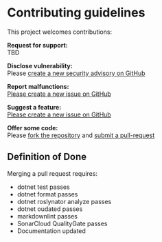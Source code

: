 # Contributing guidelines

This project welcomes contributions:

**Request for support:**  
TBD

**Disclose vulnerability:**  
Please [create a new security advisory on GitHub](https://github.com/ArwynFr/dotnet-integration-testing/security/advisories)

**Report malfunctions:**  
[Please create a new issue on GitHub](https://github.com/ArwynFr/dotnet-integration-testing/issues/new/choose)

**Suggest a feature:**  
[Please create a new issue on GitHub](https://github.com/ArwynFr/dotnet-integration-testing/issues/new/choose)

**Offer some code:**  
Please [fork the repository](https://github.com/ArwynFr/dotnet-integration-testing/fork)
and [submit a pull-request](https://github.com/ArwynFr/dotnet-integration-testing/compare)

## Definition of Done

Merging a pull request requires:

- dotnet test passes
- dotnet format passes
- dotnet roslynator analyze passes
- dotnet oudated passes
- markdownlint passes
- SonarCloud QualityGate passes
- Documentation updated
